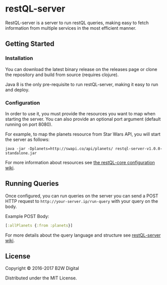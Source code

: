 # restQL-server

RestQL-server is a server to run restQL queries, making easy to fetch information from multiple services in the most efficient manner.

## Getting Started

### Installation

You can download the latest binary release on the releases page or clone the repository and build from source (requires clojure).

Java 8 is the only pre-requisite to run restQL-server, making it easy to run and deploy. 

### Configuration

In order to use it, you must provide the resources you want to map when starting the server. You can also provide an optional port argument (default running on port 8080).

For example, to map the planets resource from Star Wars API, you will start the server as follows:

```
java -jar -Dplanets=http://swapi.co/api/planets/ restql-server-v1.0.0-standalone.jar
```

For more information about resources see [the restQL-core configuration wiki](https://github.com/B2W-BIT/restQL-core/wiki/Configuration).

## Running Queries

Once configured, you can run queries on the server you can send a POST HTTP request to `http://your-server.ip/run-query` with your query on the body.

Example POST Body: 

```clojure
[:allPlanets {:from :planets}]
```

For more details about the query language and structure see [restQL-server wiki](https://github.com/B2W-BIT/restQL-server/wiki).


## License

Copyright © 2016-2017 B2W Digital

Distributed under the MIT License.